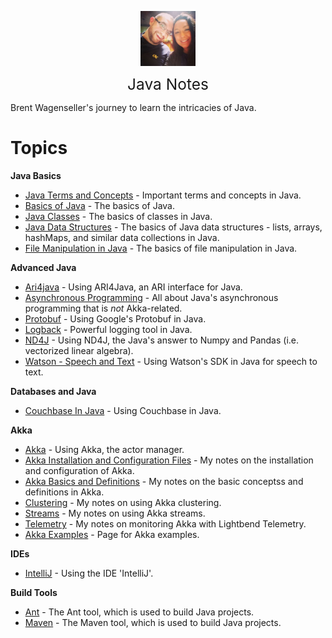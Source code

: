 <img
    src="./images/BrentAndMandi.jpg"
    width="88"
    style="display: block; width: 88px; margin: auto; margin-bottom: 1em"
/><span style="display: block; text-align: center; font-size: 1.75em;"> Java Notes </span>

Brent Wagenseller's journey to learn the intricacies of Java.

# Topics

**Java Basics**
- [Java Terms and Concepts](/learn_to_code/java/java_terms_and_concepts) - Important terms and concepts in Java.
- [Basics of Java](/learn_to_code/java/java_basics) - The basics of Java.
- [Java Classes](/learn_to_code/java/java_classes) - The basics of classes in Java.
- [Java Data Structures](/learn_to_code/java/java_data_structures) - The basics of Java data structures - lists, arrays, hashMaps, and similar data collections in Java.
- [File Manipulation in Java](/learn_to_code/java/java_file_manipulation) - The basics of file manipulation in Java.

**Advanced Java**
- [Ari4java](/learn_to_code/java/ari4java) - Using ARI4Java, an ARI interface for Java.  
- [Asynchronous Programming](/learn_to_code/java/asynchronous_programming) - All about Java's asynchronous programming that is _not_ Akka-related.  
- [Protobuf](/learn_to_code/java/protobuf) - Using Google's Protobuf in Java.
- [Logback](/learn_to_code/java/logback) - Powerful logging tool in Java.
- [ND4J](/learn_to_code/java/nd4j) - Using ND4J, the Java's answer to Numpy and Pandas (i.e. vectorized linear algebra).
- [Watson - Speech and Text](/learn_to_code/java/watson_speech_and_text_JavaSDK) - Using Watson's SDK in Java for speech to text.  

**Databases and Java**
- [Couchbase In Java](/learn_to_code/java/java_couchbase) - Using Couchbase in Java.  

**Akka**  
- [Akka](/learn_to_code/java/akka/) - Using Akka, the actor manager.
- [Akka Installation and Configuration Files](/learn_to_code/java/akka/akka_installation_and_config_files) - My notes on the installation and configuration of Akka. 
- [Akka Basics and Definitions](/learn_to_code/java/akka/akka_basics) - My notes on the basic conceptss and definitions in Akka. 
- [Clustering](/learn_to_code/java/akka/clustering) - My notes on using Akka clustering. 
- [Streams](/learn_to_code/java/akka/streams) - My notes on using Akka streams.  
- [Telemetry](/learn_to_code/java/akka/telemetry) - My notes on monitoring Akka with Lightbend Telemetry.  
- [Akka Examples](/learn_to_code/java/akka/examples/) - Page for Akka examples.  

**IDEs**
- [IntelliJ](/learn_to_code/java/intellij) - Using the IDE 'IntelliJ'.

**Build Tools**
- [Ant](/learn_to_code/java/ant) - The Ant tool, which is used to build Java projects.
- [Maven](/learn_to_code/java/maven) - The Maven tool, which is used to build Java projects.
